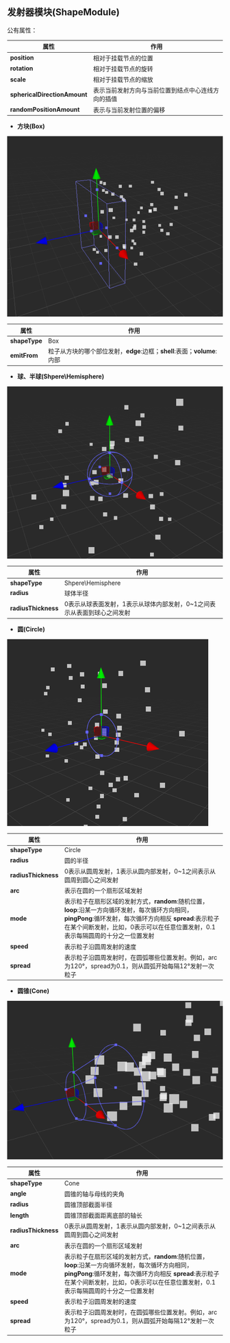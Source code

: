 ## 发射器模块(ShapeModule)
公有属性：

属性| 作用
---|---
**position** | 相对于挂载节点的位置
**rotation** | 相对于挂载节点的旋转
**scale** | 相对于挂载节点的缩放
**sphericalDirectionAmount** | 表示当前发射方向与当前位置到结点中心连线方向的插值
**randomPositionAmount** | 表示与当前发射位置的偏移

- **方块(Box)**  

![](particle-system/box_emitter.png)

属性| 作用
---|---
**shapeType** | Box
**emitFrom** | 粒子从方块的哪个部位发射，**edge**:边框；**shell**:表面；**volume**:内部

- **球、半球(Shpere\Hemisphere)**

![](particle-system/sphere_emitter.png)

属性| 作用
---|---
**shapeType** | Shpere\Hemisphere
**radius** | 球体半径
**radiusThickness** | 0表示从球表面发射，1表示从球体内部发射，0~1之间表示从表面到球心之间发射

- **圆(Circle)**

![](particle-system/circle_emitter.png)

属性| 作用
---|---
**shapeType** | Circle
**radius** | 圆的半径
**radiusThickness** | 0表示从圆周发射，1表示从圆内部发射，0~1之间表示从圆周到圆心之间发射
**arc** | 表示在圆的一个扇形区域发射
**mode** | 表示粒子在扇形区域的发射方式，**random**:随机位置，**loop**:沿某一方向循环发射，每次循环方向相同，**pingPong**:循环发射，每次循环方向相反 **spread**:表示粒子在某个间断发射，比如，0表示可以在任意位置发射，0.1表示每隔圆周的十分之一位置发射
**speed**|表示粒子沿圆周发射的速度
**spread**|表示粒子沿圆周发射时，在圆弧哪些位置发射。例如，arc为120°，spread为0.1，则从圆弧开始每隔12°发射一次粒子

- **圆锥(Cone)**

![](particle-system/cone_emitter.png)

属性| 作用
---|---
**shapeType** | Cone
**angle** | 圆锥的轴与母线的夹角
**radius** |圆锥顶部截面半径
**length** |圆锥顶部截面距离底部的轴长
**radiusThickness** | 0表示从圆周发射，1表示从圆内部发射，0~1之间表示从圆周到圆心之间发射
**arc** | 表示在圆的一个扇形区域发射
**mode** | 表示粒子在扇形区域的发射方式，**random**:随机位置，**loop**:沿某一方向循环发射，每次循环方向相同，**pingPong**:循环发射，每次循环方向相反 **spread**:表示粒子在某个间断发射，比如，0表示可以在任意位置发射，0.1表示每隔圆周的十分之一位置发射
**speed**|表示粒子沿圆周发射的速度 
**spread**|表示粒子沿圆周发射时，在圆弧哪些位置发射。例如，arc为120°，spread为0.1，则从圆弧开始每隔12°发射一次粒子